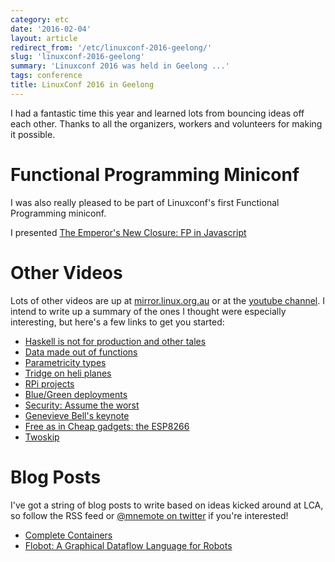 ```yaml
---
category: etc
date: '2016-02-04'
layout: article
redirect_from: '/etc/linuxconf-2016-geelong/'
slug: 'linuxconf-2016-geelong'
summary: 'Linuxconf 2016 was held in Geelong ...'
tags: conference
title: LinuxConf 2016 in Geelong
---
```


I had a fantastic time this year and learned lots from bouncing ideas
off each other. Thanks to all the organizers, workers and volunteers for
making it possible.

Functional Programming Miniconf
===============================

I was also really pleased to be part of Linuxconf's first Functional
Programming miniconf.

I presented [The Emperor's New Closure: FP in
Javascript](../the-emperors-new-closure-functional-programming-in-javascript/)

Other Videos
============

Lots of other videos are up at
[mirror.linux.org.au](http://mirror.linux.org.au/linux.conf.au/2016/) or
at the [youtube channel](https://www.youtube.com/user/linuxconfau2016).
I intend to write up a summary of the ones I thought were especially
interesting, but here's a few links to get you started:

-   [Haskell is not for production and other
    tales](https://www.youtube.com/watch?v=mlTO510zO78)
-   [Data made out of
    functions](https://www.youtube.com/watch?v=GSPB6YgPmZw)
-   [Parametricity
    types](https://www.youtube.com/watch?v=4hTtcUeqmfY)
-   [Tridge on heli planes](https://www.youtube.com/watch?v=kifraO9yMrk)
-   [RPi projects](https://www.youtube.com/watch?v=22dKTGyuRrc)
-   [Blue/Green deployments](https://www.youtube.com/watch?v=KD1JHpzKW3Q)
-   [Security: Assume the worst](https://www.youtube.com/watch?v=K8p0gvOgQ_c)
-   [Genevieve Bell's keynote](https://www.youtube.com/watch?v=QqADuKyBNMc)
-   [Free as in Cheap gadgets: the ESP8266](https://www.youtube.com/watch?v=Du1MtqsvSy4)
-   [Twoskip](https://www.youtube.com/watch?v=2XWUYPLUrSM)

Blog Posts
==========

I've got a string of blog posts to write based on ideas kicked around at
LCA, so follow the RSS feed or [@mnemote on
twitter](https://twitter.com/mnemote/) if you're interested!

-   [Complete Containers](../complete-containers-immutable-git/)
-   [Flobot: A Graphical Dataflow Language for
    Robots](../flobot-graphical-dataflow-language-for-robots/)
